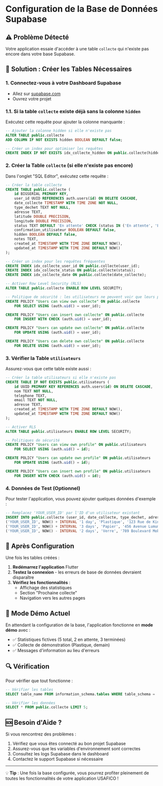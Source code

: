 # Configuration de la Base de Données Supabase

## ⚠️ Problème Détecté

Votre application essaie d'accéder à une table `collecte` qui n'existe pas encore dans votre base Supabase.

## 🔧 Solution : Créer les Tables Nécessaires

### 1. Connectez-vous à votre Dashboard Supabase
- Allez sur [supabase.com](https://supabase.com)
- Ouvrez votre projet

### 1.1. Si la table `collecte` existe déjà sans la colonne `hidden`
Exécutez cette requête pour ajouter la colonne manquante :

```sql
-- Ajouter la colonne hidden si elle n'existe pas
ALTER TABLE public.collecte 
ADD COLUMN IF NOT EXISTS hidden BOOLEAN DEFAULT false;

-- Créer un index pour optimiser les requêtes
CREATE INDEX IF NOT EXISTS idx_collecte_hidden ON public.collecte(hidden);
```

### 2. Créer la Table `collecte` (si elle n'existe pas encore)
Dans l'onglet "SQL Editor", exécutez cette requête :

```sql
-- Créer la table collecte
CREATE TABLE public.collecte (
    id BIGSERIAL PRIMARY KEY,
    user_id UUID REFERENCES auth.users(id) ON DELETE CASCADE,
    date_collecte TIMESTAMP WITH TIME ZONE NOT NULL,
    type_dechet TEXT NOT NULL,
    adresse TEXT,
    latitude DOUBLE PRECISION,
    longitude DOUBLE PRECISION,
    status TEXT DEFAULT 'En attente' CHECK (status IN ('En attente', 'En cours', 'Terminé', 'Annulé')),
    confirmation_utilisateur BOOLEAN DEFAULT false,
    hidden BOOLEAN DEFAULT false,
    notes TEXT,
    created_at TIMESTAMP WITH TIME ZONE DEFAULT NOW(),
    updated_at TIMESTAMP WITH TIME ZONE DEFAULT NOW()
);

-- Créer un index pour les requêtes fréquentes
CREATE INDEX idx_collecte_user_id ON public.collecte(user_id);
CREATE INDEX idx_collecte_status ON public.collecte(status);
CREATE INDEX idx_collecte_date ON public.collecte(date_collecte);

-- Activer Row Level Security (RLS)
ALTER TABLE public.collecte ENABLE ROW LEVEL SECURITY;

-- Politique de sécurité : les utilisateurs ne peuvent voir que leurs propres collectes
CREATE POLICY "Users can view own collecte" ON public.collecte
    FOR SELECT USING (auth.uid() = user_id);

CREATE POLICY "Users can insert own collecte" ON public.collecte
    FOR INSERT WITH CHECK (auth.uid() = user_id);

CREATE POLICY "Users can update own collecte" ON public.collecte
    FOR UPDATE USING (auth.uid() = user_id);

CREATE POLICY "Users can delete own collecte" ON public.collecte
    FOR DELETE USING (auth.uid() = user_id);
```

### 3. Vérifier la Table `utilisateurs`
Assurez-vous que cette table existe aussi :

```sql
-- Créer la table utilisateurs si elle n'existe pas
CREATE TABLE IF NOT EXISTS public.utilisateurs (
    id UUID PRIMARY KEY REFERENCES auth.users(id) ON DELETE CASCADE,
    nom TEXT NOT NULL,
    telephone TEXT,
    email TEXT NOT NULL,
    adresse TEXT,
    created_at TIMESTAMP WITH TIME ZONE DEFAULT NOW(),
    updated_at TIMESTAMP WITH TIME ZONE DEFAULT NOW()
);

-- Activer RLS
ALTER TABLE public.utilisateurs ENABLE ROW LEVEL SECURITY;

-- Politiques de sécurité
CREATE POLICY "Users can view own profile" ON public.utilisateurs
    FOR SELECT USING (auth.uid() = id);

CREATE POLICY "Users can update own profile" ON public.utilisateurs
    FOR UPDATE USING (auth.uid() = id);

CREATE POLICY "Users can insert own profile" ON public.utilisateurs
    FOR INSERT WITH CHECK (auth.uid() = id);
```

### 4. Données de Test (Optionnel)
Pour tester l'application, vous pouvez ajouter quelques données d'exemple :

```sql
-- Remplacez 'YOUR_USER_ID' par l'ID d'un utilisateur existant
INSERT INTO public.collecte (user_id, date_collecte, type_dechet, adresse, status, confirmation_utilisateur) VALUES
('YOUR_USER_ID', NOW() + INTERVAL '1 day', 'Plastique', '123 Rue de Kinshasa', 'Terminé', false),
('YOUR_USER_ID', NOW() + INTERVAL '3 days', 'Papier', '456 Avenue Lumumba', 'En attente', false),
('YOUR_USER_ID', NOW() - INTERVAL '2 days', 'Verre', '789 Boulevard Mobutu', 'Terminé', true);
```

## 🚀 Après Configuration

Une fois les tables créées :

1. **Redémarrez l'application** Flutter
2. **Testez la connexion** - les erreurs de base de données devraient disparaître
3. **Vérifiez les fonctionnalités** :
   - Affichage des statistiques
   - Section "Prochaine collecte"
   - Navigation vers les autres pages

## 📝 Mode Démo Actuel

En attendant la configuration de la base, l'application fonctionne en **mode démo** avec :
- ✅ Statistiques fictives (5 total, 2 en attente, 3 terminées)
- ✅ Collecte de démonstration (Plastique, demain)
- ✅ Messages d'information au lieu d'erreurs

## 🔍 Vérification

Pour vérifier que tout fonctionne :

```sql
-- Vérifier les tables
SELECT table_name FROM information_schema.tables WHERE table_schema = 'public';

-- Vérifier les données
SELECT * FROM public.collecte LIMIT 5;
```

## 🆘 Besoin d'Aide ?

Si vous rencontrez des problèmes :
1. Vérifiez que vous êtes connecté au bon projet Supabase
2. Assurez-vous que les variables d'environnement sont correctes
3. Consultez les logs Supabase dans le dashboard
4. Contactez le support Supabase si nécessaire

---

💡 **Tip** : Une fois la base configurée, vous pourrez profiter pleinement de toutes les fonctionnalités de votre application USAFICO !
